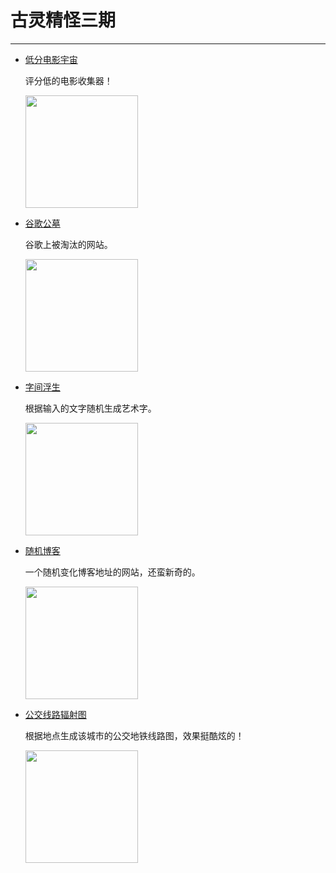 # 古灵精怪三期
---

- [低分电影宇宙](https://datamuse.guokr.com/wmu)

  评分低的电影收集器！

  <img width="180px" bor src="//cdn.jsdelivr.net/gh/caix-github/pics-storage/dfdyyz.png">

- [谷歌公墓](https://killedbygoogle.com/)

  谷歌上被淘汰的网站。

  <img width="180px" bor src="//cdn.jsdelivr.net/gh/caix-github/pics-storage/gggm.png">

- [字间浮生](http://z.topurl.cn/z/index.html#/)

  根据输入的文字随机生成艺术字。

  <img width="180px" bor src="//cdn.jsdelivr.net/gh/caix-github/pics-storage/zjfs.png">

- [随机博客](http://www.nealian.cn/)

  一个随机变化博客地址的网站，还蛮新奇的。

  <img width="180px" bor src="//cdn.jsdelivr.net/gh/caix-github/pics-storage/sjbk.png">

- [公交线路辐射图](https://bus.daibor.com/#/)

  根据地点生成该城市的公交地铁线路图，效果挺酷炫的！

  <img width="180px" bor src="//cdn.jsdelivr.net/gh/caix-github/pics-storage/gjxlfst.png">